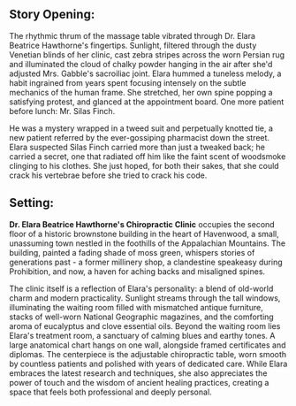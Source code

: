 ## Story Opening:

The rhythmic thrum of the massage table vibrated through Dr. Elara Beatrice Hawthorne's fingertips. Sunlight, filtered through the dusty Venetian blinds of her clinic, cast zebra stripes across the worn Persian rug and illuminated the cloud of chalky powder hanging in the air after she'd adjusted Mrs. Gabble's sacroiliac joint. Elara hummed a tuneless melody, a habit ingrained from years spent focusing intensely on the subtle mechanics of the human frame. She stretched, her own spine popping a satisfying protest, and glanced at the appointment board. One more patient before lunch: Mr. Silas Finch.

He was a mystery wrapped in a tweed suit and perpetually knotted tie, a new patient referred by the ever-gossiping pharmacist down the street. Elara suspected Silas Finch carried more than just a tweaked back; he carried a secret, one that radiated off him like the faint scent of woodsmoke clinging to his clothes. She just hoped, for both their sakes, that she could crack his vertebrae before she tried to crack his code.

## Setting:

**Dr. Elara Beatrice Hawthorne's Chiropractic Clinic** occupies the second floor of a historic brownstone building in the heart of Havenwood, a small, unassuming town nestled in the foothills of the Appalachian Mountains. The building, painted a fading shade of moss green, whispers stories of generations past - a former millinery shop, a clandestine speakeasy during Prohibition, and now, a haven for aching backs and misaligned spines.

The clinic itself is a reflection of Elara's personality: a blend of old-world charm and modern practicality. Sunlight streams through the tall windows, illuminating the waiting room filled with mismatched antique furniture, stacks of well-worn National Geographic magazines, and the comforting aroma of eucalyptus and clove essential oils. Beyond the waiting room lies Elara's treatment room, a sanctuary of calming blues and earthy tones. A large anatomical chart hangs on one wall, alongside framed certificates and diplomas. The centerpiece is the adjustable chiropractic table, worn smooth by countless patients and polished with years of dedicated care. While Elara embraces the latest research and techniques, she also appreciates the power of touch and the wisdom of ancient healing practices, creating a space that feels both professional and deeply personal.
